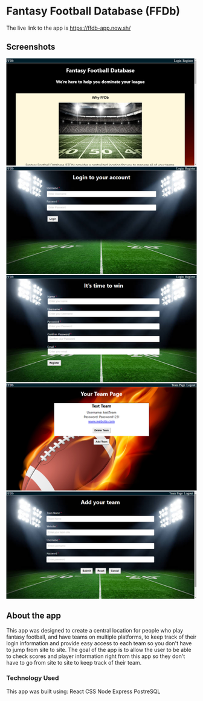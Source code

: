# Fantasy Football Database (FFDb)

The live link to the app is https://ffdb-app.now.sh/

## Screenshots

![screenshot1](src/Images/screenshot1.png)
![screenshot2](src/Images/screenshot2.png)
![screenshot3](src/Images/screenshot3.png)
![screenshot4](src/Images/screenshot4.png)
![screenshot5](src/Images/screenshot5.png)

## About the app

This app was designed to create a central location for people who play fantasy football, and have teams on multiple platforms, to keep track of their login information and provide easy access to each team so you don't have to jump from site to site.  The goal of the app is to allow the user to be able to check scores and player information right from this app so they don't have to go from site to site to keep track of their team.

### Technology Used

This app was built using:
React
CSS
Node
Express
PostreSQL

